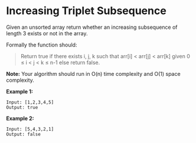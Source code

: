 # Increasing Triplet Subsequence

Given an unsorted array return whether an increasing subsequence of length 3 exists or not in the array.

Formally the function should:

> Return true if there exists i, j, k
> such that arr[i] < arr[j] < arr[k] given 0 ≤ i < j < k ≤ n-1 else return false.

__Note:__ Your algorithm should run in O(n) time complexity and O(1) space complexity.

__Example 1:__

```
Input: [1,2,3,4,5]
Output: true
```

__Example 2:__

```
Input: [5,4,3,2,1]
Output: false
```

